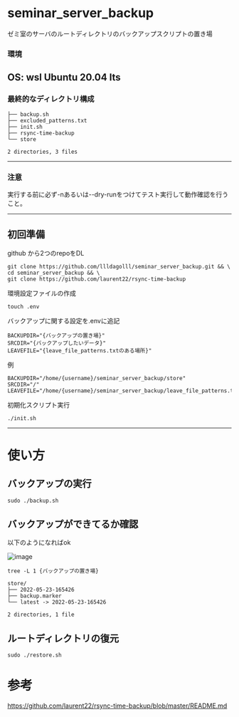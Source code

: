 # seminar_server_backup
ゼミ室のサーバのルートディレクトリのバックアップスクリプトの置き場
### 環境
OS: wsl Ubuntu 20.04 lts  
---
### 最終的なディレクトリ構成
```
├── backup.sh
├── excluded_patterns.txt
├── init.sh
├── rsync-time-backup
└── store

2 directories, 3 files
```
---
### 注意  
実行する前に必ず-nあるいは--dry-runをつけてテスト実行して動作確認を行うこと。  


---


## 初回準備
github から2つのrepoをDL
```
git clone https://github.com/llldagolll/seminar_server_backup.git && \
cd seminar_server_backup && \
git clone https://github.com/laurent22/rsync-time-backup
```    
環境設定ファイルの作成  
```
touch .env
```  

バックアップに関する設定を.envに追記
``` bash:.env
BACKUPDIR="{バックアップの置き場}"
SRCDIR="{バックアップしたいデータ}"
LEAVEFILE="{leave_file_patterns.txtのある場所}"
```

例  
```
BACKUPDIR="/home/{username}/seminar_server_backup/store"
SRCDIR="/"
LEAVEFILE="/home/{username}/seminar_server_backup/leave_file_patterns.txt"
```


初期化スクリプト実行  
```
./init.sh
```
--- 

# 使い方
## バックアップの実行  
```
sudo ./backup.sh
```

## バックアップができてるか確認  
以下のようになればok  

![image](https://user-images.githubusercontent.com/72905484/169770602-23e53f44-34c8-46a5-b4ea-8884f8d7164f.png)  

```  
tree -L 1 {バックアップの置き場}  
```  


```
store/
├── 2022-05-23-165426
├── backup.marker
└── latest -> 2022-05-23-165426

2 directories, 1 file
```

## ルートディレクトリの復元
```
sudo ./restore.sh
```  

# 参考  
https://github.com/laurent22/rsync-time-backup/blob/master/README.md
